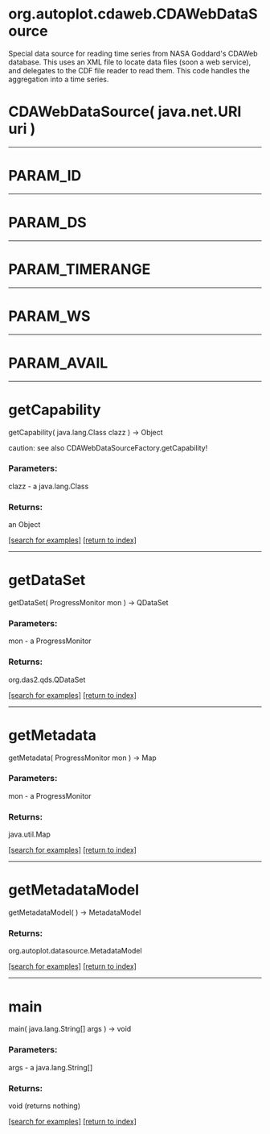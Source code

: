 # org.autoplot.cdaweb.CDAWebDataSource

Special data source for reading time series from NASA Goddard's CDAWeb
 database.  This uses an XML file to locate data files (soon a web service), and
 delegates to the CDF file reader to read them.  This code handles the
 aggregation into a time series.

# CDAWebDataSource( java.net.URI uri )


***
<a name="PARAM_ID"></a>
# PARAM_ID



***
<a name="PARAM_DS"></a>
# PARAM_DS



***
<a name="PARAM_TIMERANGE"></a>
# PARAM_TIMERANGE



***
<a name="PARAM_WS"></a>
# PARAM_WS



***
<a name="PARAM_AVAIL"></a>
# PARAM_AVAIL



***
<a name="getCapability"></a>
# getCapability
getCapability( java.lang.Class clazz ) &rarr; Object

caution: see also CDAWebDataSourceFactory.getCapability!

### Parameters:
clazz - a java.lang.Class

### Returns:
an Object


<a href="https://github.com/autoplot/dev/search?q=getCapability&unscoped_q=getCapability">[search for examples]</a>
<a href="https://github.com/autoplot/documentation/blob/master/javadoc/index-all.md">[return to index]</a>

***
<a name="getDataSet"></a>
# getDataSet
getDataSet( ProgressMonitor mon ) &rarr; QDataSet



### Parameters:
mon - a ProgressMonitor

### Returns:
org.das2.qds.QDataSet


<a href="https://github.com/autoplot/dev/search?q=getDataSet&unscoped_q=getDataSet">[search for examples]</a>
<a href="https://github.com/autoplot/documentation/blob/master/javadoc/index-all.md">[return to index]</a>

***
<a name="getMetadata"></a>
# getMetadata
getMetadata( ProgressMonitor mon ) &rarr; Map



### Parameters:
mon - a ProgressMonitor

### Returns:
java.util.Map


<a href="https://github.com/autoplot/dev/search?q=getMetadata&unscoped_q=getMetadata">[search for examples]</a>
<a href="https://github.com/autoplot/documentation/blob/master/javadoc/index-all.md">[return to index]</a>

***
<a name="getMetadataModel"></a>
# getMetadataModel
getMetadataModel(  ) &rarr; MetadataModel



### Returns:
org.autoplot.datasource.MetadataModel


<a href="https://github.com/autoplot/dev/search?q=getMetadataModel&unscoped_q=getMetadataModel">[search for examples]</a>
<a href="https://github.com/autoplot/documentation/blob/master/javadoc/index-all.md">[return to index]</a>

***
<a name="main"></a>
# main
main( java.lang.String[] args ) &rarr; void



### Parameters:
args - a java.lang.String[]

### Returns:
void (returns nothing)


<a href="https://github.com/autoplot/dev/search?q=main&unscoped_q=main">[search for examples]</a>
<a href="https://github.com/autoplot/documentation/blob/master/javadoc/index-all.md">[return to index]</a>

